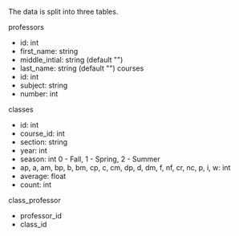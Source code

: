 The data is split into three tables.

professors
- id: int
- first_name: string
- middle_intial: string (default "")
- last_name: string (default "")
courses
- id: int
- subject: string
- number: int

classes
- id: int
- course_id: int
- section: string
- year: int
- season: int 0 - Fall, 1 - Spring, 2 - Summer
- ap, a, am, bp, b, bm, cp, c, cm, dp, d, dm, f, nf, cr, nc, p, i, w: int
- average: float
- count: int

class_professor
- professor_id
- class_id